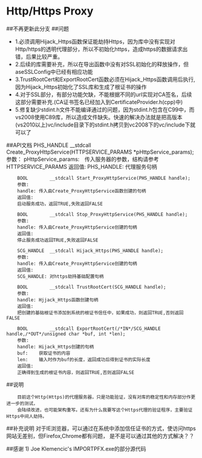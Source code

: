 # Http/Https Proxy
##不再更新此分支
##问题

- 1.必须调用Hijack_Https函数保证能劫持Https，因为库中没有实现对Http/https的透明代理部分，所以不初始化https，造成https的数据请求出错，后果比较严重。
- 2.后续的库需要补充，所以在导出函数中没有对SSL初始化的释放操作，但aseSSLConfig中已经有相应功能
- 3.TrustRootCert和ExportRootCert函数必须在Hijack_Https函数调用后执行,因为Hijack_Https初始化了SSL库和生成了根证书的操作
- 4.对于SSL部分，有部分功能欠缺，不能根据不同的url实现对CA签名，后续这部分需要补充.(CA证书签名已经加入到CertificateProvider.h(cpp)中)
- 5.修复缺少stdint.h文件不能编译通过的问题，因为stdint.h包含在C99中，而vs2008使用C89库，所以造成文件缺失。快速的解决办法就是把高版本(vs2010以上)vc/include目录下的stdint.h拷贝到vc2008下的vc/include下就可以了

##API文档
		PHS_HANDLE  __stdcall Create_ProxyHttpService(HTTPSERVICE_PARAMS *pHttpService_params);
		参数：
		pHttpService_params:　传入服务器的参数，结构请参考HTTPSERVICE_PARAMS
		返回值:
		PHS_HANDLE:	代理服务句柄
		
		BOOL        __stdcall Start_ProxyHttpService(PHS_HANDLE handle);
		参数:
		handle:	传入由Create_ProxyHttpService函数创建的句柄
		返回值:
		启动服务成功，返回TRUE,失败返回FALSE
		
		BOOL        __stdcall Stop_ProxyHttpService(PHS_HANDLE handle);
		参数:
		handle:	传入由Create_ProxyHttpService创建的句柄
		返回值:
		停止服务成功返回TRUE,失败返回FALSE

		SCG_HANDLE  __stdcall Hijack_Https(PHS_HANDLE handle);
		参数:
		handle:	传入由Create_ProxyHttpService创建的句柄
		返回值:
		SCG_HANDLE:	对https劫持基础配置句柄
		
		BOOL        __stdcall TrustRootCert(SCG_HANDLE handle);
		参数:
		handle:	Hjjack_Https函数创建句柄
		返回值:
		把创建的基础根证书添加到系统的根证书信任中，如果成功，则返回TRUE,否则返回FALSE

		BOOL        __stdcall ExportRootCert(/*IN*/SCG_HANDLE handle,/*OUT*/unsigned char *buf, int *len);
		参数:
		handle:	Hijack_Https创建的句柄
		buf:	获取证书的内容
		len:	输入时作为buf的长度，返回成功后得到证书的实际长度
		返回值:
		正确得到生成的根证书内容，则返回TRUE,否则返回FALSE
##说明
		
		目前这个Http(Https)的代理服务器，只是功能验证，没有对库的稳定性和内存部分作更进一步的测试，
		会陆续改进，也可能架构重写。还有为什么我要写这个Https代理的验证程序，主要验证Https中间人劫持。

##补充说明
		对于IE浏览器，可以通过在系统中添加信任证书的方式，使访问https网站无差别，但Firefox,Chrome都有问题，
		是不是可以通过其他的方式解决？？

##感谢
		1)	Joe Klemencic's IMPORTPFX.exe的部分源代码